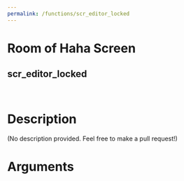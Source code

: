 ```yaml
---
permalink: /functions/scr_editor_locked
---
```

# Room of Haha Screen  
## scr_editor_locked  
&nbsp;  
# Description  
(No description provided. Feel free to make a pull request!) 
&nbsp;  
# Arguments


